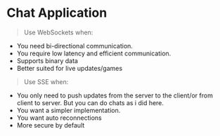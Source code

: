 # Chat Application

>Use WebSockets when:
- You need bi-directional communication.
- You require low latency and efficient communication.
- Supports binary data
- Better suited for live updates/games
>Use SSE when:
- You only need to push updates from the server to the client/or from client to server. But you can do chats as i did here.
- You want a simpler implementation.
- You want auto reconnections
- More secure by default
